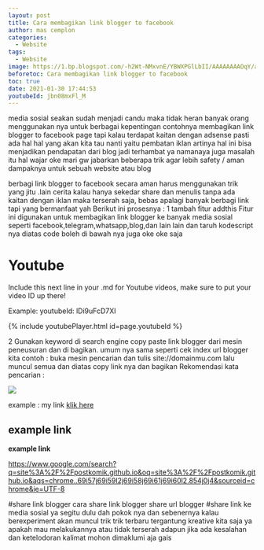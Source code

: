 ```yaml
---
layout: post
title: Cara membagikan link blogger to facebook
author: mas cemplon
categories:
  - Website
tags:
  - Website
image: https://1.bp.blogspot.com/-h2Wt-NMxvnE/YBWXPGlLbII/AAAAAAAAOqY/a_J7QHgVQdAMEBg50-ja2lcyt8B77AP5wCLcBGAsYHQ/s1071/share.png
beforetoc: Cara membagikan link blogger to facebook
toc: true
date: 2021-01-30 17:44:53
youtubeId: jbn08mxFl_M
---
```

media sosial  seakan sudah menjadi candu maka tidak heran banyak orang menggunakan nya untuk berbagai kepentingan contohnya  membagikan link blogger to facebook page tapi kalau terdapat kaitan dengan adsense pasti ada hal hal yang akan kita tau nanti yaitu pembatan iklan artinya hal ini bisa menjadikan pendapatan dari blog jadi terhambat ya namanaya juga masalah itu hal wajar oke mari gw jabarkan beberapa trik agar lebih safety / aman dampaknya untuk sebuah website atau blog

berbagi link  blogger to facebook  secara aman harus menggunakan trik yang jitu .lain cerita kalau hanya sekedar share dan menulis tanpa ada kaitan dengan iklan  maka terserah saja, bebas apalagi banyak berbagi link tapi yang bermanfaat yah 
Berikut ini prosesnya :
1 tambah fitur addthis 
Fitur ini digunakan untuk membagikan link blogger ke banyak media sosial seperti facebook,telegram,whatsapp,blog,dan lain lain 
dan taruh kodescript nya diatas code  boleh di bawah nya juga oke oke saja 

# Youtube


Include this next line in your .md for Youtube videos, make sure to put your video ID up there!

Example:     youtubeId: lDi9uFcD7XI


{% include youtubePlayer.html id=page.youtubeId %}

2 Gunakan keyword di search engine 
  copy paste link blogger dari mesin peneusuran dan di bagikan. umum nya sama seperti cek index url blogger kita
contoh : buka mesin pencarian dan tulis site://domainmu.com
lalu muncul semua dan diatas copy link nya dan bagikan 
Rekomendasi kata pencarian :

<img src="https://1.bp.blogspot.com/-h2Wt-NMxvnE/YBWXPGlLbII/AAAAAAAAOqY/a_J7QHgVQdAMEBg50-ja2lcyt8B77AP5wCLcBGAsYHQ/s1071/share.png"/>

example : my link <a href="https://www.google.com/search?q=site%3A%2F%2Fpostkomik.github.io&oq=site%3A%2F%2Fpostkomik.github.io&aqs=chrome..69i57j69i59l2j69i58j69i61j69i60l2.854j0j4&sourceid=chrome&ie=UTF-8">klik here</a>

## example link

**example link**

https://www.google.com/search?q=site%3A%2F%2Fpostkomik.github.io&oq=site%3A%2F%2Fpostkomik.github.io&aqs=chrome..69i57j69i59l2j69i58j69i61j69i60l2.854j0j4&sourceid=chrome&ie=UTF-8



\#share link blogger
cara share link blogger
share url blogger
#share link ke media sosial
ya segitu dulu dah pokok nya dan sebenernya kalau berexperiment akan muncul trik trik terbaru tergantung kreative kita saja ya 
apakah mau melakukannya atau tidak terserah adapun jika ada kesalahan dan ketelodoran kalimat mohon dimaklumi aja gais
